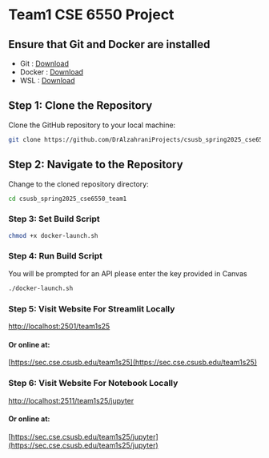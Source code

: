 # Team1 CSE 6550 Project

## Ensure that Git and Docker are installed
- Git : [Download](https://git-scm.com/downloads)
- Docker : [Download](https://www.docker.com/products/docker-desktop/)
- WSL : [Download](https://learn.microsoft.com/en-us/windows/wsl/install)

## Step 1: Clone the Repository
Clone the GitHub repository to your local machine:  
```bash
git clone https://github.com/DrAlzahraniProjects/csusb_spring2025_cse6550_team1
```

## Step 2: Navigate to the Repository
Change to the cloned repository directory:  
```bash
cd csusb_spring2025_cse6550_team1
```

### Step 3: Set Build Script
```bash
chmod +x docker-launch.sh
```

### Step 4: Run Build Script
You will be prompted for an API please enter the key provided in Canvas
```bash
./docker-launch.sh
```

### Step 5: Visit Website For Streamlit Locally
[http://localhost:2501/team1s25](http://localhost:2501/team1s25)
#### Or online at: 
[https://sec.cse.csusb.edu/team1s25](https://sec.cse.csusb.edu/team1s25)

### Step 6: Visit Website For Notebook Locally
[http://localhost:2511/team1s25/jupyter](http://localhost:2511/team1s25/jupyter)
#### Or online at: 
[https://sec.cse.csusb.edu/team1s25/jupyter](https://sec.cse.csusb.edu/team1s25/jupyter)

